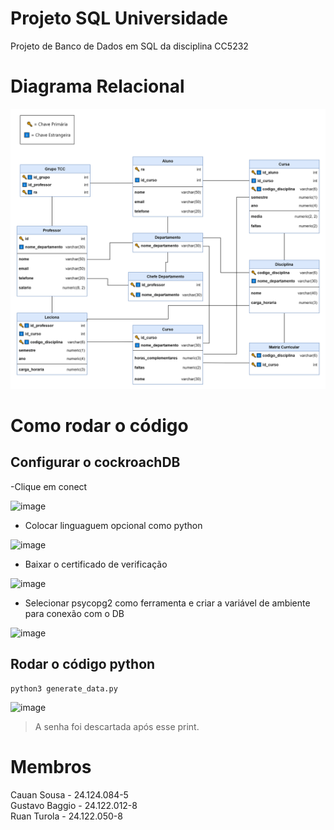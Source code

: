 # Projeto SQL Universidade
Projeto de Banco de Dados em SQL da disciplina CC5232

# Diagrama Relacional
![image](https://github.com/gb-cs-rt/projeto_sql/blob/main/diagrama_relacional.png)

# Como rodar o código
## Configurar o cockroachDB
-Clique em conect

![image](https://github.com/gb-cs-rt/projeto_sql/assets/103227067/7cbdf9f2-ecb0-4d01-8036-584ea1122ab3)
- Colocar linguaguem opcional como python
  
![image](https://github.com/gb-cs-rt/projeto_sql/assets/103227067/db7ce608-2e1c-4efc-abde-987a4af49be0)
- Baixar o certificado de verificação

![image](https://github.com/gb-cs-rt/projeto_sql/assets/103227067/c75f7491-d1d1-45d5-ab56-fe7063b5fd88)
- Selecionar psycopg2 como ferramenta e criar a variável de ambiente para conexão com o DB

![image](https://github.com/gb-cs-rt/projeto_sql/assets/103227067/be509191-88ce-4aa4-a627-4471c0f83c3f)

## Rodar o código python
```
python3 generate_data.py
```
![image](https://github.com/gb-cs-rt/projeto_sql/assets/103227067/22979a97-fcaa-451e-8794-654fcc30ec23)
> A senha foi descartada após esse print.

# Membros
Cauan Sousa - 24.124.084-5  
Gustavo Baggio - 24.122.012-8  
Ruan Turola - 24.122.050-8  
